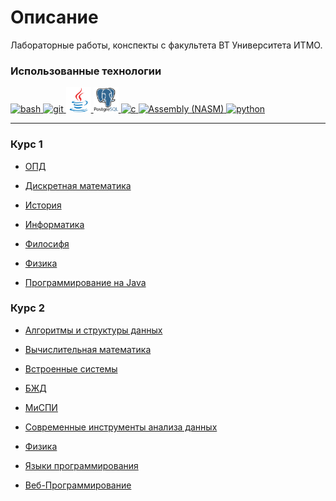 # Описание

Лабораторные работы, конспекты с факультета ВТ Университета ИТМО.

<h3 align="left">Использованные технологии</h3>
<p align="left"> 
  <a href="https://www.gnu.org/software/bash/" target="_blank" rel="noreferrer"> <img src="https://www.svgrepo.com/download/353478/bash-icon.svg" alt="bash" width="40" height="40"/> </a>  
  <a href="https://git-scm.com/" target="_blank" rel="noreferrer"> <img src="https://www.vectorlogo.zone/logos/git-scm/git-scm-icon.svg" alt="git" width="40" height="40"/> </a>
  <a href="https://www.java.com" target="_blank" rel="noreferrer"> <img src="https://raw.githubusercontent.com/devicons/devicon/master/icons/java/java-original.svg" alt="java" width="40" height="40"/> </a>
   <a href="https://www.postgresql.org" target="_blank" rel="noreferrer"> <img src="https://raw.githubusercontent.com/devicons/devicon/master/icons/postgresql/postgresql-original-wordmark.svg" alt="postgresql" width="40" height="40"/> </a> 
  <a href="https://www.iso.org/standard/74528.html" target="_blank" rel="noreferrer"> <img src="https://upload.wikimedia.org/wikipedia/commons/3/35/The_C_Programming_Language_logo.svg" alt="c" width="40" height="40"/> </a>  
  <a href="https://www.nasm.us/" target="_blank" rel="noreferrer"> <img src="https://upload.wikimedia.org/wikipedia/commons/thumb/0/00/AssemblyScript_logo_2020.svg/768px-AssemblyScript_logo_2020.svg.png?20210214141501" alt="Assembly (NASM)" width="40" height="40"/> </a>
  <a href="https://www.python.org/" target="_blank" rel="noreferrer"> <img src="https://www.vectorlogo.zone/logos/python/python-icon.svg" alt="python" width="40" height="40"/> </a>  
</p>

---

### Курс 1

* [ОПД](Year-1/Basics%20of%20professional%20activity%2C%20ОПД%2C%20Основы%20профессиональной%20деятельности)

* [Дискретная математика](Year-1/Discrete%20math%2C%20Дискретная%20математика)

* [История](Year-1/History%2C%20История%20(Реформы%20и%20реформаторы%20в%20истории%20России))

* [Информатика](Year-1/Informatics%2C%20Информатика)

* [Филосифя](Year-1/Philosophy%2C%20Философия)

* [Физика](Year-1/Physics%2C%20Физика)

* [Программирование на Java](Year-1/Programming-Java%2C%20Программирование%20(Java))

### Курс 2

* [Алгоритмы и структуры данных](Year-2/AlgorithmsAndDataStructures%2C%20Алгоритмы%20и%20структуры%20данных)

* [Вычислительная математика](Year-2/ComputationalMathematics%2C%20ВычМат%2C%20Вычислительная%20математика)

* [Встроенные системы](Year-2/EmbeddedSystems%2C%20Встроенные%20системы)

* [БЖД](Year-2/LifeSafety%2C%20БЖД)

* [МиСПИ](Year-2/MethodsAndMeansOfSoftwareEngineering%2C%20МиСПИ%2C%20Методы%20и%20средства%20программной%20инженерии)

* [Современные инструменты анализа данных](Year-2/ModernToolsofDataAnalysis%2C%20Современные%20инструменты%20анализа%20данных)

* [Физика](Year-2/Physics%2C%20Физика)

* [Языки программирования](Year-2/ProgrammingLanguages%2C%20Языки%20программирования%20(Жирков))

* [Веб-Программирование](Year-2/Web%2C%20Веб%20программирование%20(Java))
